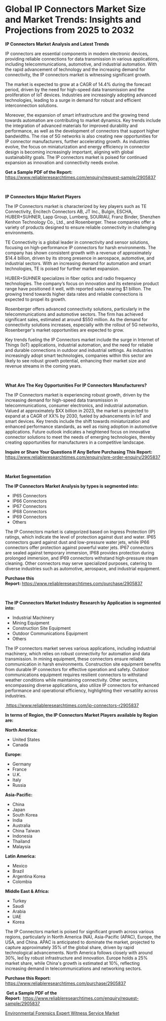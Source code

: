 <p><h1>Global IP Connectors Market Size and Market Trends: Insights and Projections from 2025 to 2032</h1></p><p><strong>IP Connectors Market Analysis and Latest Trends</strong></p>
<p><p>IP connectors are essential components in modern electronic devices, providing reliable connections for data transmission in various applications, including telecommunications, automotive, and industrial automation. With the rapid advancement of technology and the increasing demand for connectivity, the IP connectors market is witnessing significant growth. </p><p>The market is expected to grow at a CAGR of 14.4% during the forecast period, driven by the need for high-speed data transmission and the proliferation of IoT devices. Industries are increasingly adopting advanced technologies, leading to a surge in demand for robust and efficient interconnection solutions. </p><p>Moreover, the expansion of smart infrastructure and the growing trend towards automation are contributing to market dynamics. Key trends include the integration of advanced materials for improved durability and performance, as well as the development of connectors that support higher bandwidths. The rise of 5G networks is also creating new opportunities for IP connector manufacturers, further accelerating growth. As industries evolve, the focus on miniaturization and energy efficiency in connector design is becoming increasingly important, aligning with global sustainability goals. The IP connectors market is poised for continued expansion as innovation and connectivity needs evolve.</p></p>
<p><strong>Get a Sample PDF of the Report:&nbsp;</strong> <a href="https://www.reliableresearchtimes.com/enquiry/request-sample/2905837?utm_campaign=3269&utm_medium=2&utm_source=Github&utm_content=ia&utm_term=12032025&utm_id=ip-connectors">https://www.reliableresearchtimes.com/enquiry/request-sample/2905837</a></p>
<p>&nbsp;</p>
<p><strong>IP Connectors Major Market Players</strong></p>
<p><p>The IP Connectors market is characterized by key players such as TE Connectivity, Encitech Connectors AB, JT Inc., Bulgin, ESCHA, HUBER+SUHNER, Lapp Group, Lumberg, SOURIAU, Franz Binder, Shenzhen Kenhon Technology Co., Ltd., and Rosenberger. These companies offer a variety of products designed to ensure reliable connectivity in challenging environments.</p><p>TE Connectivity is a global leader in connectivity and sensor solutions, focusing on high-performance IP connectors for harsh environments. The company has shown consistent growth with a revenue of approximately $14.4 billion, driven by its strong presence in aerospace, automotive, and industrial sectors. With an increasing demand for automation and smart technologies, TE is poised for further market expansion.</p><p>HUBER+SUHNER specializes in fiber optics and radio frequency technologies. The company’s focus on innovation and its extensive product range have positioned it well, with reported sales nearing $1 billion. The growing trend towards higher data rates and reliable connections is expected to propel its growth.</p><p>Rosenberger offers advanced connectivity solutions, particularly in the telecommunications and automotive sectors. The firm has achieved significant sales, estimated at around $550 million. As the demand for connectivity solutions increases, especially with the rollout of 5G networks, Rosenberger's market opportunities are expected to grow.</p><p>Key trends fueling the IP Connectors market include the surge in Internet of Things (IoT) applications, industrial automation, and the need for reliable and durable connections in outdoor and industrial settings. As industries increasingly adopt smart technologies, companies within this sector are likely to see robust growth potential, enhancing their market size and revenue streams in the coming years.</p></p>
<p>&nbsp;</p>
<p><strong>What Are The Key Opportunities For IP Connectors Manufacturers?</strong></p>
<p><p>The IP Connectors market is experiencing robust growth, driven by the increasing demand for high-speed data transmission in telecommunications, consumer electronics, and industrial automation. Valued at approximately $XX billion in 2023, the market is projected to expand at a CAGR of XX% by 2030, fueled by advancements in IoT and smart devices. Key trends include the shift towards miniaturization and enhanced performance standards, as well as rising adoption in automotive applications. Future outlook indicates a heightened focus on innovative connector solutions to meet the needs of emerging technologies, thereby creating opportunities for manufacturers in a competitive landscape.</p></p>
<p><strong>Inquire or Share Your Questions If Any Before Purchasing This Report:</strong> <a href="https://www.reliableresearchtimes.com/enquiry/pre-order-enquiry/2905837?utm_campaign=3269&utm_medium=2&utm_source=Github&utm_content=ia&utm_term=12032025&utm_id=ip-connectors">https://www.reliableresearchtimes.com/enquiry/pre-order-enquiry/2905837</a></p>
<p>&nbsp;</p>
<p><strong>Market Segmentation</strong></p>
<p><strong>The IP Connectors Market Analysis by types is segmented into:</strong></p>
<p><ul><li>IP65 Connectors</li><li>IP66 Connectors</li><li>IP67 Connectors</li><li>IP68 Connectors</li><li>IP69 Connectors</li><li>Others</li></ul></p>
<p><p>The IP Connectors market is categorized based on Ingress Protection (IP) ratings, which indicate the level of protection against dust and water. IP65 connectors guard against dust and low-pressure water jets, while IP66 connectors offer protection against powerful water jets. IP67 connectors are sealed against temporary immersion, IP68 provides protection during prolonged immersion, and IP69 connectors withstand high-pressure steam cleaning. Other connectors may serve specialized purposes, catering to diverse industries such as automotive, aerospace, and industrial equipment.</p></p>
<p><strong>Purchase this Report:&nbsp;</strong><a href="https://www.reliableresearchtimes.com/purchase/2905837?utm_campaign=3269&utm_medium=2&utm_source=Github&utm_content=ia&utm_term=12032025&utm_id=ip-connectors">https://www.reliableresearchtimes.com/purchase/2905837</a></p>
<p>&nbsp;</p>
<p><strong>The IP Connectors Market Industry Research by Application is segmented into:</strong></p>
<p><ul><li>Industrial Machinery</li><li>Mining Equipment</li><li>Construction Site Equipment</li><li>Outdoor Communications Equipment</li><li>Others</li></ul></p>
<p><p>The IP connectors market serves various applications, including industrial machinery, which relies on robust connectivity for automation and data transmission. In mining equipment, these connectors ensure reliable communication in harsh environments. Construction site equipment benefits from durable IP connectors for effective operation and safety. Outdoor communications equipment requires resilient connectors to withstand weather conditions while maintaining connectivity. Other sectors, encompassing diverse applications, also utilize IP connectors for enhanced performance and operational efficiency, highlighting their versatility across industries.</p></p>
<p><a href="https://www.reliableresearchtimes.com/ip-connectors-r2905837?utm_campaign=3269&utm_medium=2&utm_source=Github&utm_content=ia&utm_term=12032025&utm_id=ip-connectors">&nbsp;https://www.reliableresearchtimes.com/ip-connectors-r2905837</a></p>
<p><strong>In terms of Region, the IP Connectors Market Players available by Region are:</strong></p>
<p>
    <p> <strong> North America: </strong>
        <ul>
            <li>United States</li>
            <li>Canada</li>
        </ul>
        </p> 
    <p> <strong> Europe: </strong>
        <ul>
            <li>Germany</li>
            <li>France</li>
            <li>U.K.</li>
            <li>Italy</li>
            <li>Russia</li>
        </ul>
        </p> 
    <p> <strong> Asia-Pacific: </strong>
        <ul>
            <li>China</li>
            <li>Japan</li>
            <li>South Korea</li>
            <li>India</li>
            <li>Australia</li>
            <li>China Taiwan</li>
            <li>Indonesia</li>
            <li>Thailand</li>
            <li>Malaysia</li>
        </ul>
        </p> 
    <p> <strong> Latin America: </strong>
        <ul>
            <li>Mexico</li>
            <li>Brazil</li>
            <li>Argentina Korea</li>
            <li>Colombia</li>
        </ul>
        </p> 
    <p> <strong> Middle East & Africa: </strong>
        <ul>
            <li>Turkey</li>
            <li>Saudi</li>
            <li>Arabia</li>
            <li>UAE</li>
            <li>Korea</li>
        </ul>
    </p>
    </p>
<p><p>The IP Connectors market is poised for significant growth across various regions, particularly in North America (NA), Asia-Pacific (APAC), Europe, the USA, and China. APAC is anticipated to dominate the market, projected to capture approximately 35% of the global share, driven by rapid technological advancements. North America follows closely with around 30%, led by robust infrastructure and innovation. Europe holds a 25% market share, while China's growth is estimated at 10%, reflecting increasing demand in telecommunications and networking sectors.</p></p>
<p><strong>Purchase this Report: </strong><a href="https://www.reliableresearchtimes.com/purchase/2905837?utm_campaign=3269&utm_medium=2&utm_source=Github&utm_content=ia&utm_term=12032025&utm_id=ip-connectors">https://www.reliableresearchtimes.com/purchase/2905837</a></p>
<p>&nbsp;<strong>Get a Sample PDF of the Report:&nbsp;&nbsp;</strong><a href="https://www.reliableresearchtimes.com/enquiry/request-sample/2905837?utm_campaign=3269&utm_medium=2&utm_source=Github&utm_content=ia&utm_term=12032025&utm_id=ip-connectors">https://www.reliableresearchtimes.com/enquiry/request-sample/2905837</a></p>
<p><strong></strong></p>
<p><p><a href="https://github.com/klaassenmackenzie6/Market-Research-Report-List-1/blob/main/environmental-forensics-expert-witness-service-market.md?utm_campaign=3269&utm_medium=2&utm_source=Github&utm_content=ia&utm_term=12032025&utm_id=ip-connectors">Environmental Forensics Expert Witness Service Market</a></p></p>